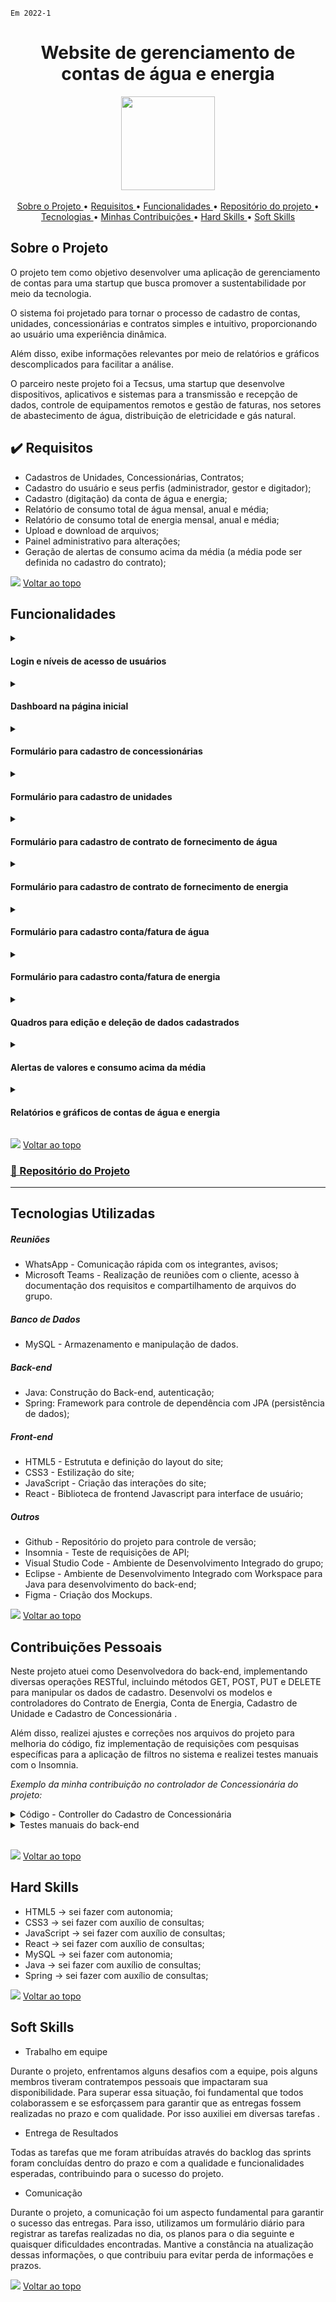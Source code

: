`Em 2022-1`
<span id="topo">
<h1 align="center"><b>Website de gerenciamento de contas de água e energia</h1></b>

<p align="center"> 
   <img src="https://user-images.githubusercontent.com/79669245/235186853-032cb19a-ab45-4cc7-bec4-e41b3cef354b.png" width="150" height="150">
    
</p>

<p align="center">
  <a href ="#sobre-o-projeto"> Sobre o Projeto </a>  • 
  <a href ="#requisitos">Requisitos </a>  • 
  <a href ="#funcionalidades">Funcionalidades </a>  • 
  <a href ="#repositorio"> Repositório do projeto </a>  • 
  <a href ="#tecnologias-utilizadas"> Tecnologias </a>  •
  <a href ="#contribuições"> Minhas Contribuições </a>  •
  <a href ="#hard-skills"> Hard Skills </a> •
  <a href ="#soft-skills"> Soft Skills </a>
 
</p>

<span id="sobre-o-projeto">

## Sobre o Projeto

O projeto tem como objetivo desenvolver uma aplicação de gerenciamento de contas para uma startup que busca promover a sustentabilidade por meio da tecnologia. 

O sistema foi projetado para tornar o processo de cadastro de contas, unidades, concessionárias e contratos simples e intuitivo, proporcionando ao usuário uma experiência dinâmica. 

Além disso, exibe informações relevantes por meio de relatórios e gráficos descomplicados para facilitar a análise.

O parceiro neste projeto foi a Tecsus, uma startup que desenvolve dispositivos, aplicativos e sistemas para a transmissão e recepção de dados, controle de equipamentos remotos e gestão de faturas, nos setores de abastecimento de água, distribuição de eletricidade e gás natural.

<span id="requisitos">

## ✔️ Requisitos

<ul>
<li>Cadastros de Unidades, Concessionárias, Contratos;</li>
<li>Cadastro do usuário e seus perfis (administrador, gestor e digitador);</li>
<li>Cadastro (digitação) da conta de água e energia;</li>
<li>Relatório de consumo total de água mensal, anual e média;</li>
<li>Relatório de consumo total de energia mensal, anual e média;</li>
<li>Upload e download de arquivos;</li>
<li>Painel administrativo para alterações;</li>
<li>Geração de alertas de consumo acima da média (a média pode ser definida no cadastro do contrato);</li>
</ul>

<img src="https://cdn-icons-png.flaticon.com/512/959/959208.png" width="14"> [Voltar ao topo](#topo)

<span id="funcionalidades">

## Funcionalidades

<details>
  <summary>
    <h4 align="left">Login e níveis de acesso de usuários</h4>
  </summary>
  <img src="https://github.com/Grupo1API/TecSus/blob/main/readme/sprint_3/midias/dod/gifs_funcionalidades/login_niveis_acesso.gif" width="600px">
</details>

<details>
  <summary>
    <h4 align="left">Dashboard na página inicial</h4>
  </summary>
  <img src="https://github.com/Grupo1API/TecSus/blob/main/readme/sprint_3/midias/dod/gifs_funcionalidades/dashboard.gif" width="600px">
</details>

<details>
  <summary>
    <h4 align="left">Formulário para cadastro de concessionárias</h4>
  </summary>
  <img src="https://github.com/Grupo1API/TecSus/blob/main/readme/sprint_1/midias/dod/cadastro_concessionaria.gif" width="600px">
</details>

<details>
  <summary>
    <h4 align="left">Formulário para cadastro de unidades</h4>
  </summary>
  <img src="https://github.com/Grupo1API/TecSus/blob/main/readme/sprint_1/midias/dod/cadastro_unidade.gif" width="600px">
</details>

<details>
  <summary>
    <h4 align="left">Formulário para cadastro de contrato de fornecimento de água</h4>
  </summary>
  <img src="https://github.com/Grupo1API/TecSus/blob/main/readme/sprint_1/midias/dod/cadastro_contrato_agua.gif" width="600px">
</details>

<details>
  <summary>
    <h4 align="left">Formulário para cadastro de contrato de fornecimento de energia</h4>
  </summary>
  <img src="https://github.com/Grupo1API/TecSus/blob/main/readme/sprint_1/midias/dod/cadastro_contrato_energia.gif" width="600px">
</details>

<details>
  <summary>
    <h4 align="left">Formulário para cadastro conta/fatura de água</h4>
  </summary>
  <img src="https://github.com/Grupo1API/TecSus/blob/main/readme/sprint_1/midias/dod/cadastro_conta_agua.gif" width="600px">
</details>

<details>
  <summary>
    <h4 align="left">Formulário para cadastro conta/fatura de energia</h4>
  </summary>
  <img src="https://github.com/Grupo1API/TecSus/blob/main/readme/sprint_1/midias/dod/cadastro_conta_energia.gif" width="600px">
</details>

<details>
  <summary>
    <h4 align="left">Quadros para edição e deleção de dados cadastrados</h4>
  </summary>
  <img src="https://github.com/Grupo1API/TecSus/blob/main/readme/sprint_2/midias/dod/quadros.gif" width="600px">
</details>

<details>
  <summary>
    <h4 align="left">Alertas de valores e consumo acima da média</h4>
  </summary>
  <img src="https://github.com/Grupo1API/TecSus/blob/main/readme/sprint_3/midias/dod/gifs_funcionalidades/alertas_consumo.gif" width="600px">
</details>

<details>
  <summary>
    <h4 align="left">Relatórios e gráficos de contas de água e energia</h4>
  </summary>
  <img src="https://github.com/Grupo1API/TecSus/blob/main/readme/sprint_3/midias/dod/gifs_funcionalidades/relatorios_e_graficos.gif" width="600px">
</details>



<img src="https://cdn-icons-png.flaticon.com/512/959/959208.png" width="14"> [Voltar ao topo](#topo)

<span id="repositorio">

### [📕 Repositório do Projeto ](https://github.com/JulianaMaria-Lab/API-Fatec-Gestao-de-Contas)
---

<span id="tecnologias-utilizadas">

## Tecnologias Utilizadas

##### Reuniões
   
  - WhatsApp - Comunicação rápida com os integrantes, avisos;
  - Microsoft Teams - Realização de reuniões com o cliente, acesso à documentação dos requisitos e compartilhamento de arquivos do grupo.
 
##### Banco de Dados
 
   - MySQL - Armazenamento e manipulação de dados.

##### Back-end  
  
   - Java: Construção do Back-end, autenticação;
   - Spring: Framework para controle de dependência com JPA (persistência de dados);

##### Front-end 
 
  - HTML5 - Estrututa e definição do layout do site;
  - CSS3 - Estilização do site;
  - JavaScript - Criação das interações do site;
  - React - Biblioteca de frontend Javascript para interface de usuário;

##### Outros
 
  - Github - Repositório do projeto para controle de versão;
  - Insomnia - Teste de requisições de API;
  - Visual Studio Code - Ambiente de Desenvolvimento Integrado do grupo;
  - Eclipse - Ambiente de Desenvolvimento Integrado com Workspace para Java para desenvolvimento do back-end;
  - Figma - Criação dos Mockups.

<img src="https://cdn-icons-png.flaticon.com/512/959/959208.png" width="14"> [Voltar ao topo](#topo)

<span id="contribuições">

## Contribuições Pessoais

Neste projeto atuei como Desenvolvedora do back-end, implementando diversas operações RESTful, incluindo métodos GET, POST, PUT e DELETE para manipular os dados de cadastro. Desenvolvi os modelos e controladores do Contrato de Energia, Conta de Energia, Cadastro de Unidade e Cadastro de Concessionária . 

Além disso, realizei ajustes e correções nos arquivos do projeto para melhoria do código, fiz implementação de requisições com pesquisas específicas para a aplicação de filtros no sistema e realizei testes manuais com o Insomnia.

*Exemplo da minha contribuição no controlador de Concessionária do projeto:*

<details>
<summary>
Código - Controller do Cadastro de Concessionária
</summary>

![Código](https://user-images.githubusercontent.com/79669245/236956297-491db122-c47d-4ba0-84ca-0cac68e77db8.png)


> - @GetMapping("/cadastroconcessionaria"): Esta anotação informa que o método está mapeado para atender a uma requisição HTTP GET no caminho "/cadastroconcessionaria".
> - @GetMapping("/cadastrosconcessionaria{id}"): Esta anotação informa que o método está mapeado para atender a uma requisição HTTP GET no caminho "/cadastrosconcessionaria" seguido de um parâmetro de identificação (id) da concessionária.
> - @PostMapping("/concessionaria/cadastro"): Esta anotação informa que o método está mapeado para atender a uma requisição HTTP POST no caminho "/concessionaria/cadastro".
> - @PutMapping("/concessionaria/atualizar"): Esta anotação informa que o método está mapeado para atender a uma requisição HTTP PUT no caminho "/concessionaria/atualizar".
> - @DeleteMapping("/concessionaria/excluir"): Esta anotação informa que o método está mapeado para atender a uma requisição HTTP DELETE no caminho "/concessionaria/excluir".
> - @GetMapping("concessionaria/{cnpj}"): Esta anotação informa que o método está mapeado para atender a uma requisição HTTP GET no caminho "/concessionaria" seguido de um parâmetro de cnpj da concessionária.


</details>

<details>
<summary>
Testes manuais do back-end
</summary>

#### Teste de requisições: Unidade

  <img src="https://user-images.githubusercontent.com/79669245/236964462-bd19afa5-8133-46f9-a6c9-b0a66b7c7a08.PNG" width="600px">


#### Teste de requisições: Concessionária
 
  <img src="https://user-images.githubusercontent.com/79669245/236964483-028b02a6-bf08-41bb-a786-e9f5e4875e8e.PNG" width="600px">


#### Teste de requisições: Contrato e Conta de Água

  <img src="https://user-images.githubusercontent.com/79669245/236964512-5bff7b4e-ffc5-4359-8cc7-53e8ab4662f8.PNG" width="600px">

#### Teste de requisições: Contrato e Conta de Energia

  <img src="https://user-images.githubusercontent.com/79669245/236964547-13a221a1-795b-4a9a-89ef-5212917cd2d5.PNG" width="600px">


</details>

<br>


<img src="https://cdn-icons-png.flaticon.com/512/959/959208.png" width="14"> [Voltar ao topo](#topo)

<span id="#hard-skills">

## Hard Skills

* HTML5 → sei fazer com autonomia;
* CSS3 → sei fazer com auxílio de consultas;
* JavaScript → sei fazer com auxílio de consultas;
* React → sei fazer com auxílio de consultas;
* MySQL → sei fazer com autonomia;
* Java → sei fazer com auxílio de consultas;
* Spring → sei fazer com auxílio de consultas;


<img src="https://cdn-icons-png.flaticon.com/512/959/959208.png" width="14"> [Voltar ao topo](#topo)

<span id="soft-skills">

## Soft Skills

* Trabalho em equipe
<p> Durante o projeto, enfrentamos alguns desafios com a equipe, pois alguns membros tiveram contratempos pessoais que impactaram sua disponibilidade. Para superar essa situação, foi fundamental que todos colaborassem e se esforçassem para garantir que as entregas fossem realizadas no prazo e com qualidade. Por isso auxiliei em diversas tarefas .</p>

* Entrega de Resultados
<p>Todas as tarefas que me foram atribuídas através do backlog das sprints foram concluídas dentro do prazo e com a qualidade e funcionalidades esperadas, contribuindo para o sucesso do projeto.</p>

* Comunicação
<p>Durante o projeto, a comunicação foi um aspecto fundamental para garantir o sucesso das entregas. Para isso, utilizamos um formulário diário para registrar as tarefas realizadas no dia, os planos para o dia seguinte e quaisquer dificuldades encontradas. Mantive a constância na atualização dessas informações, o que contribuiu para evitar perda de informações e prazos.</p>


<img src="https://cdn-icons-png.flaticon.com/512/959/959208.png" width="14"> [Voltar ao topo](#topo)
